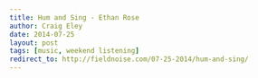```yaml
---  
title: Hum and Sing - Ethan Rose
author: Craig Eley 
date: 2014-07-25
layout: post
tags: [music, weekend listening]
redirect_to: http://fieldnoise.com/07-25-2014/hum-and-sing/
---
```



